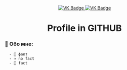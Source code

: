 <div id="badges" align ="center"> 
  <a href= "https://vk.com/id75769584"> 
    <img src = "https://img.shields.io/badge/VK-blue?style=for-the-badge&logo=Vk&logoColor=white" alt="VK Badge" /> 
  </a>
    <a href= "https://mail.google.com/mail/u/0/#inbox"> 
      <img src = "https://img.shields.io/badge/EMAIL-red?style=for-the-badge&logo=Gmail&logoColor=white" alt="VK Badge"/> 
    </a>
</div>
<div id="viewprof" align="center" > 
  <img src="https://komarev.com/ghpvc/?username=gitdenik&style=flat-square&color=blue" alt=""/>
</div>

<div id="heythere" align="center" >
  <h1> Profile in GITHUB </h1>
</div>

### 🤩 Обо мне:
      - 🏸 факт 
      - ✈️ no fact
      - 🥇 fact
